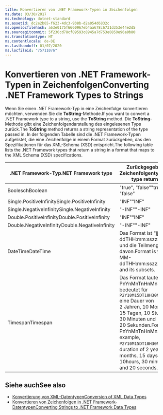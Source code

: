 ```yaml
---
title: Konvertieren von .NET Framework-Typen in Zeichenfolgen
ms.date: 03/30/2017
ms.technology: dotnet-standard
ms.assetid: dc2e2b65-f623-4dc3-938b-d2a054d6832c
ms.openlocfilehash: a63e0175f6660967eb4aa678c6731d353e44e2d5
ms.sourcegitcommit: 5f236cd78cf09593c8945a7d753e0850e96a0b80
ms.translationtype: HT
ms.contentlocale: de-DE
ms.lasthandoff: 01/07/2020
ms.locfileid: "75711076"
---
```

# <a name="converting-net-framework-types-to-strings"></a><span data-ttu-id="42324-102">Konvertieren von .NET Framework-Typen in Zeichenfolgen</span><span class="sxs-lookup"><span data-stu-id="42324-102">Converting .NET Framework Types to Strings</span></span>
<span data-ttu-id="42324-103">Wenn Sie einen .NET Framework-Typ in eine Zeichenfolge konvertieren möchten, verwenden Sie die **ToString**-Methode.</span><span class="sxs-lookup"><span data-stu-id="42324-103">If you want to convert a .NET Framework type to a string, use the **ToString** method.</span></span> <span data-ttu-id="42324-104">Die **ToString**-Methode gibt eine Zeichenfolgendarstellung des eingelesenen Typs zurück.</span><span class="sxs-lookup"><span data-stu-id="42324-104">The **ToString** method returns a string representation of the type passed in.</span></span> <span data-ttu-id="42324-105">In der folgenden Tabelle sind die .NET Framework-Typen aufgelistet, die eine Zeichenfolge in einem Format zurückgeben, das den Spezifikationen für das XML-Schema (XSD) entspricht.</span><span class="sxs-lookup"><span data-stu-id="42324-105">The following table lists the .NET Framework types that return a string in a format that maps to the XML Schema (XSD) specifications.</span></span>  
  
|<span data-ttu-id="42324-106">.NET Framework-Typ</span><span class="sxs-lookup"><span data-stu-id="42324-106">.NET Framework type</span></span>|<span data-ttu-id="42324-107">Zurückgegebener Zeichenfolgentyp</span><span class="sxs-lookup"><span data-stu-id="42324-107">String type returned</span></span>|  
|-------------------------|--------------------------|  
|<span data-ttu-id="42324-108">Boolesch</span><span class="sxs-lookup"><span data-stu-id="42324-108">Boolean</span></span>|<span data-ttu-id="42324-109">"true", "false"</span><span class="sxs-lookup"><span data-stu-id="42324-109">"true", "false"</span></span>|  
|<span data-ttu-id="42324-110">Single.PositiveInfinity</span><span class="sxs-lookup"><span data-stu-id="42324-110">Single.PositiveInfinity</span></span>|<span data-ttu-id="42324-111">"INF"</span><span class="sxs-lookup"><span data-stu-id="42324-111">"INF"</span></span>|  
|<span data-ttu-id="42324-112">Single.NegativeInfinity</span><span class="sxs-lookup"><span data-stu-id="42324-112">Single.NegativeInfinity</span></span>|<span data-ttu-id="42324-113">"-INF"</span><span class="sxs-lookup"><span data-stu-id="42324-113">"-INF"</span></span>|  
|<span data-ttu-id="42324-114">Double.PositiveInfinity</span><span class="sxs-lookup"><span data-stu-id="42324-114">Double.PositiveInfinity</span></span>|<span data-ttu-id="42324-115">"INF"</span><span class="sxs-lookup"><span data-stu-id="42324-115">"INF"</span></span>|  
|<span data-ttu-id="42324-116">Double.NegativeInfinity</span><span class="sxs-lookup"><span data-stu-id="42324-116">Double.NegativeInfinity</span></span>|<span data-ttu-id="42324-117">"-INF"</span><span class="sxs-lookup"><span data-stu-id="42324-117">"-INF"</span></span>|  
|<span data-ttu-id="42324-118">DateTime</span><span class="sxs-lookup"><span data-stu-id="42324-118">DateTime</span></span>|<span data-ttu-id="42324-119">Das Format ist "jjjj-mm-ddTHH:mm:sszzzzzz" und die Teilmengen davon.</span><span class="sxs-lookup"><span data-stu-id="42324-119">Format is yyyy-MM-ddTHH:mm:sszzzzzz and its subsets.</span></span>|  
|<span data-ttu-id="42324-120">Timespan</span><span class="sxs-lookup"><span data-stu-id="42324-120">Timespan</span></span>|<span data-ttu-id="42324-121">Das Format lautet PnYnMnTnHnMnS. Die bedeutet für `P2Y10M15DT10H30M20S` eine Dauer von 2 Jahren, 10 Monaten, 15 Tagen, 10 Stunden, 30 Minuten und 20 Sekunden.</span><span class="sxs-lookup"><span data-stu-id="42324-121">Format is PnYnMnTnHnMnS, for example, `P2Y10M15DT10H30M20S` is a duration of 2 years, 10 months, 15 days, 10hours, 30 minutes and 20 seconds.</span></span>|  
  
## <a name="see-also"></a><span data-ttu-id="42324-122">Siehe auch</span><span class="sxs-lookup"><span data-stu-id="42324-122">See also</span></span>

- [<span data-ttu-id="42324-123">Konvertierung von XML-Datentypen</span><span class="sxs-lookup"><span data-stu-id="42324-123">Conversion of XML Data Types</span></span>](../../../../docs/standard/data/xml/conversion-of-xml-data-types.md)
- [<span data-ttu-id="42324-124">Konvertieren von Zeichenfolgen in .NET Framework-Datentypen</span><span class="sxs-lookup"><span data-stu-id="42324-124">Converting Strings to .NET Framework Data Types</span></span>](../../../../docs/standard/data/xml/converting-strings-to-dotnet-data-types.md)
